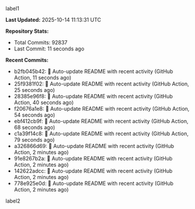 
label1 
<!-- ACTIVITY_START -->
**Last Updated:** 2025-10-14 11:13:31 UTC

**Repository Stats:**
- Total Commits: 92837
- Last Commit: 11 seconds ago

**Recent Commits:**
- b2fb045b42: 🤖 Auto-update README with recent activity (GitHub Action, 11 seconds ago)
- 25f9381f02: 🤖 Auto-update README with recent activity (GitHub Action, 25 seconds ago)
- 28385e96f8: 🤖 Auto-update README with recent activity (GitHub Action, 40 seconds ago)
- f20676a1e8: 🤖 Auto-update README with recent activity (GitHub Action, 54 seconds ago)
- ebf412cb9f: 🤖 Auto-update README with recent activity (GitHub Action, 68 seconds ago)
- c1a39f14c8: 🤖 Auto-update README with recent activity (GitHub Action, 79 seconds ago)
- a326866d69: 🤖 Auto-update README with recent activity (GitHub Action, 2 minutes ago)
- 91e8267b2a: 🤖 Auto-update README with recent activity (GitHub Action, 2 minutes ago)
- 142622adcc: 🤖 Auto-update README with recent activity (GitHub Action, 2 minutes ago)
- 778e925e0d: 🤖 Auto-update README with recent activity (GitHub Action, 2 minutes ago)
<!-- ACTIVITY_END -->

label2
